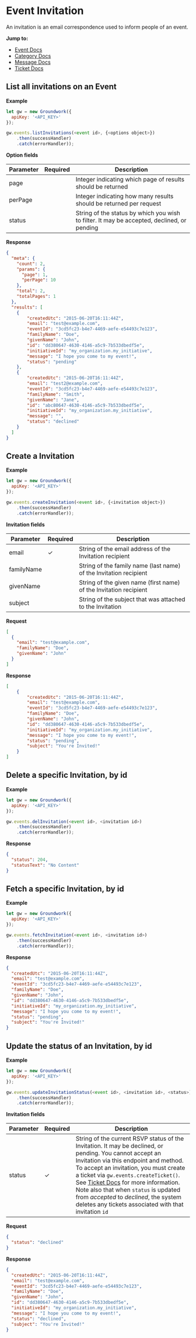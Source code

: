 # Event Invitation

An invitation is an email correspondence used to inform people of an event.

**Jump to:**
- [Event Docs](https://github.com/thegroundwork/groundwork.js/blob/master/manual/events.md)
- [Category Docs](https://github.com/thegroundwork/groundwork.js/blob/master/manual/events-category.md)
- [Message Docs](https://github.com/thegroundwork/groundwork.js/blob/master/manual/events-message.md)
- [Ticket Docs](https://github.com/thegroundwork/groundwork.js/blob/master/manual/events-ticket.md)

## List all invitations on an Event

**Example**

```javascript
let gw = new Groundwork({
  apiKey: '<API_KEY>'
});

gw.events.listInvitations(<event id>, {<options object>})
    .then(successHandler)
    .catch(errorHandler));
```

**Option fields**

Parameter             | Required | Description
----------------------|----------|---------
page                  |          | Integer indicating which page of results should be returned
perPage               |          | Integer indicating how many results should be returned per request
status                |          | String of the status by which you wish to filter. It may be accepted, declined, or pending


**Response**

```json
{
  "meta": {
    "count": 2,
    "params": {
      "page": 1,
      "perPage": 10
    },
    "total": 2,
    "totalPages": 1
  },
  "results": [
    {
        "createdUtc": "2015-06-20T16:11:44Z",
        "email": "test@example.com",
        "eventId": "3cd5fc23-b4e7-4469-aefe-e54493c7e123",
        "familyName": "Doe",
        "givenName": "John",
        "id": "dd380647-4630-4146-a5c9-7b533dbedf5e",
        "initiativeId": "my_organization.my_initiative",
        "message": "I hope you come to my event!",
        "status": "pending"
    },
    {
        "createdUtc": "2015-06-20T16:11:44Z",
        "email": "test2@example.com",
        "eventId": "3cd5fc23-b4e7-4469-aefe-e54493c7e123",
        "familyName": "Smith",
        "givenName": "Jane",
        "id": "abc80647-4630-4146-a5c9-7b533dbedf5e",
        "initiativeId": "my_organization.my_initiative",
        "message": "",
        "status": "declined"
    }
  ]
}
```








## Create a Invitation

**Example**

```javascript
let gw = new Groundwork({
  apiKey: '<API_KEY>'
});

gw.events.createInvitation(<event id>, {<invitation object>})
    .then(successHandler)
    .catch(errorHandler));
```

**Invitation fields**

Parameter               | Required | Description
------------------------|----------|------------
email                   |  ✓       | String of the email address of the Invitation recipient
familyName              |          | String of the family name (last name) of the Invitation recipient
givenName               |          | String of the given name (first name) of the Invitation recipient
subject                 |          | String of the subject that was attached to the Invitation

**Request**

```json
[
  {
    "email": "test@example.com",
    "familyName": "Doe",
    "givenName": "John"
  }
]
```

**Response**

```json
[
    {
        "createdUtc": "2015-06-20T16:11:44Z",
        "email": "test@example.com",
        "eventId": "3cd5fc23-b4e7-4469-aefe-e54493c7e123",
        "familyName": "Doe",
        "givenName": "John",
        "id": "dd380647-4630-4146-a5c9-7b533dbedf5e",
        "initiativeId": "my_organization.my_initiative",
        "message": "I hope you come to my event!",
        "status": "pending",
        "subject": "You're Invited!"
    }
]
```








## Delete a specific Invitation, by id

**Example**

```javascript
let gw = new Groundwork({
  apiKey: '<API_KEY>'
});

gw.events.delInvitation(<event id>, <invitation id>)
    .then(successHandler)
    .catch(errorHandler));
```

**Response**
```json
{
  "status": 204,
  "statusText": "No Content"
}
```








## Fetch a specific Invitation, by id

**Example**

```javascript
let gw = new Groundwork({
  apiKey: '<API_KEY>'
});

gw.events.fetchInvitation(<event id>, <invitation id>)
    .then(successHandler)
    .catch(errorHandler));
```

**Response**

```json
{
  "createdUtc": "2015-06-20T16:11:44Z",
  "email": "test@example.com",
  "eventId": "3cd5fc23-b4e7-4469-aefe-e54493c7e123",
  "familyName": "Doe",
  "givenName": "John",
  "id": "dd380647-4630-4146-a5c9-7b533dbedf5e",
  "initiativeId": "my_organization.my_initiative",
  "message": "I hope you come to my event!",
  "status": "pending",
  "subject": "You're Invited!"
}
```








## Update the status of an Invitation, by id

**Example**

```javascript
let gw = new Groundwork({
  apiKey: '<API_KEY>'
});

gw.events.updateInvitationStatus(<event id>, <invitation id>, <status>)
    .then(successHandler)
    .catch(errorHandler));
```

**Invitation fields**

Parameter               | Required | Description
------------------------|----------|---------
status                  |  ✓       | String of the current RSVP status of the Invitation. It may be declined, or pending. You cannot accept an Invitation via this endpoint and method. To accept an invitation, you must create a ticket via `gw.events.createTicket()`. See [Ticket Docs](https://github.com/thegroundwork/groundwork.js/blob/master/manual/events-ticket.md) for more information.  Note also that when `status` is updated from _accepted_ to _declined_, the system deletes any tickets associated with that invitation `id`

**Request**
```json
{
  "status": "declined"
}
```

**Response**
```json
{
  "createdUtc": "2015-06-20T16:11:44Z",
  "email": "test@example.com",
  "eventId": "3cd5fc23-b4e7-4469-aefe-e54493c7e123",
  "familyName": "Doe",
  "givenName": "John",
  "id": "dd380647-4630-4146-a5c9-7b533dbedf5e",
  "initiativeId": "my_organization.my_initiative",
  "message": "I hope you come to my event!",
  "status": "declined",
  "subject": "You're Invited!"
}
```
